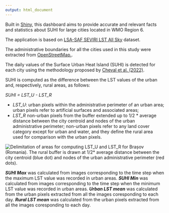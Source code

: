```yaml
---
output: html_document
---
```


Built in [Shiny](https://shiny.rstudio.com/), this dashboard aims to provide accurate and relevant facts and statistics about SUHI for large cities located in WMO Region 6.

The application is based on [LSA-SAF SEVIRI LST All Sky](https://landsaf.ipma.pt/en/products/land-surface-temperature/mlstas/) dataset.

The administrative boundaries for all the cities used in this study were extracted from [OpenStreetMap.](https://wiki.openstreetmap.org/wiki/Tag:boundary%3Dadministrative#10_admin_level_values_for_specific_countries).

The daily values of the Surface Urban Heat Island (SUHI) is detected for each city using the methodology proposed by [Cheval et al. (2022)](https://www.sciencedirect.com/science/article/pii/S2212095521002868).

SUHI is computed as the difference between the LST values of the urban and, respectively, rural areas, as follows:

*SUHI = LST_U - LST_R*

-   *LST_U*: urban pixels within the administrative perimeter of an urban area; urban pixels refer to artificial surfaces and associated areas;
-   *LST_R* non-urban pixels from the buffer extended up to 1/2 \* average distance between the city centroid and nodes of the urban administrative perimeter; non-urban pixels refer to any land cover category except for urban and water, and they define the rural area used for comparison with the urban pixels.

![Delimitation of areas for computing *LST_U* and *LST_R* for Brașov (Romania). The rural buffer is drawn at 1/2\* average distance between the city centroid (blue dot) and nodes of the urban administrative perimeter (red dots).](https://ars.els-cdn.com/content/image/1-s2.0-S2212095521002868-gr3.jpg)

***SUHI Max*** was calculated from images corresponding to the time step when the maximum LST value was recorded in urban areas. ***SUHI Min*** was calculated from images corresponding to the time step when the minimum LST value was recorded in urban areas. ***Urban LST mean*** was calculated from the urban pixels extracted from all the images coresponding to each day. ***Rural LST mean*** was calculated from the urban pixels extracted from all the images coresponding to each day.

